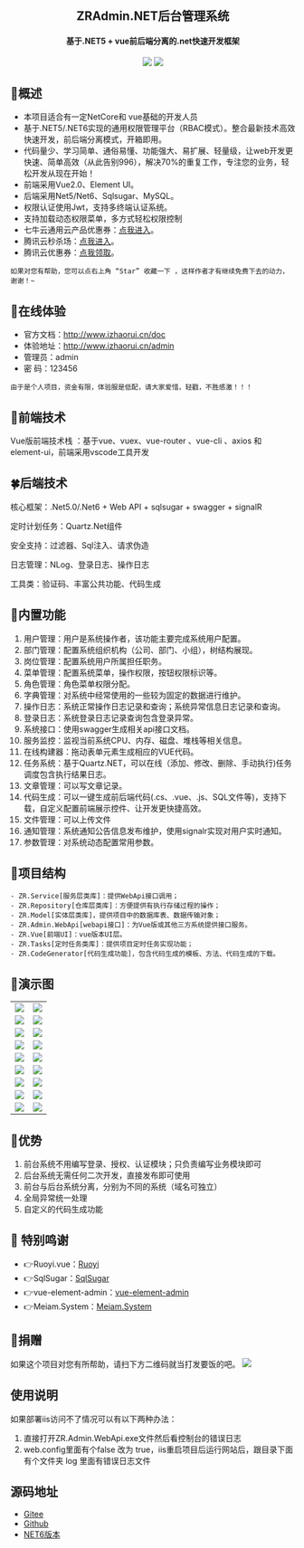 <h2 align="center"> ZRAdmin.NET后台管理系统</h2>
<h4 align="center">基于.NET5 + vue前后端分离的.net快速开发框架</h4>  


<p align="center">
	<a href="https://gitee.com/izory/ZrAdminNetCore"><img src="https://gitee.com/izory/ZrAdminNetCore/badge/star.svg?theme=dark"></a>
	<a href="https://gitee.com/izory/ZrAdminNetCore/blob/master/LICENSE"><img src="https://img.shields.io/github/license/mashape/apistatus.svg"></a>
</p>

## 🍟概述
* 本项目适合有一定NetCore和 vue基础的开发人员
* 基于.NET5/.NET6实现的通用权限管理平台（RBAC模式）。整合最新技术高效快速开发，前后端分离模式，开箱即用。
* 代码量少、学习简单、通俗易懂、功能强大、易扩展、轻量级，让web开发更快速、简单高效（从此告别996），解决70%的重复工作，专注您的业务，轻松开发从现在开始！
* 前端采用Vue2.0、Element UI。
* 后端采用Net5/Net6、Sqlsugar、MySQL。
* 权限认证使用Jwt，支持多终端认证系统。
* 支持加载动态权限菜单，多方式轻松权限控制
* 七牛云通用云产品优惠券：[点我进入](https://s.qiniu.com/FzEfay)。
* 腾讯云秒杀场：[点我进入](https://curl.qcloud.com/4yEoRquq)。
* 腾讯云优惠券：[点我领取](https://curl.qcloud.com/5J4nag8D)。

```
如果对您有帮助，您可以点右上角 “Star” 收藏一下 ，这样作者才有继续免费下去的动力，谢谢！~
```

## 🍿在线体验
- 官方文档：http://www.izhaorui.cn/doc
- 体验地址：http://www.izhaorui.cn/admin
- 管理员：admin
- 密  码：123456

```
由于是个人项目，资金有限，体验服是低配，请大家爱惜，轻戳，不胜感激！！！
```
## 🍁前端技术
Vue版前端技术栈 ：基于vue、vuex、vue-router 、vue-cli 、axios 和 element-ui，前端采用vscode工具开发

## 🍀后端技术
核心框架：.Net5.0/.Net6 + Web API + sqlsugar + swagger + signalR

定时计划任务：Quartz.Net组件

安全支持：过滤器、Sql注入、请求伪造

日志管理：NLog、登录日志、操作日志

工具类：验证码、丰富公共功能、代码生成

## 🍖内置功能

1. 用户管理：用户是系统操作者，该功能主要完成系统用户配置。
2. 部门管理：配置系统组织机构（公司、部门、小组），树结构展现。
3. 岗位管理：配置系统用户所属担任职务。
4. 菜单管理：配置系统菜单，操作权限，按钮权限标识等。
5. 角色管理：角色菜单权限分配。
6. 字典管理：对系统中经常使用的一些较为固定的数据进行维护。
6. 操作日志：系统正常操作日志记录和查询；系统异常信息日志记录和查询。
7. 登录日志：系统登录日志记录查询包含登录异常。
8. 系统接口：使用swagger生成相关api接口文档。
9. 服务监控：监视当前系统CPU、内存、磁盘、堆栈等相关信息。
10. 在线构建器：拖动表单元素生成相应的VUE代码。
11. 任务系统：基于Quartz.NET，可以在线（添加、修改、删除、手动执行)任务调度包含执行结果日志。
12. 文章管理：可以写文章记录。
13. 代码生成：可以一键生成前后端代码(.cs、.vue、.js、SQL文件等)，支持下载，自定义配置前端展示控件、让开发更快捷高效。
14. 文件管理：可以上传文件
15. 通知管理：系统通知公告信息发布维护，使用signalr实现对用户实时通知。
16. 参数管理：对系统动态配置常用参数。

## 🍻项目结构

```
- ZR.Service[服务层类库]：提供WebApi接口调用；
- ZR.Repository[仓库层类库]：方便提供有执行存储过程的操作；
- ZR.Model[实体层类库]，提供项目中的数据库表、数据传输对象；
- ZR.Admin.WebApi[webapi接口]：为Vue版或其他三方系统提供接口服务。
- ZR.Vue[前端UI]：vue版本UI层。
- ZR.Tasks[定时任务类库]：提供项目定时任务实现功能；
- ZR.CodeGenerator[代码生成功能]，包含代码生成的模板、方法、代码生成的下载。
```

## 🍎演示图

<table>
    <tr>
        <td><img src="https://gitee.com/izory/ZrAdminNetCore/raw/master/document/images/1.png"/></td>
        <td><img src="https://gitee.com/izory/ZrAdminNetCore/raw/master/document/images/2.png"/></td>
    </tr>
    <tr>
        <td><img src="https://gitee.com/izory/ZrAdminNetCore/raw/master/document/images/3.png"/></td>
        <td><img src="https://gitee.com/izory/ZrAdminNetCore/raw/master/document/images/4.png"/></td>
    </tr>
    <tr>
        <td><img src="https://gitee.com/izory/ZrAdminNetCore/raw/master/document/images/5.png"/></td>
        <td><img src="https://gitee.com/izory/ZrAdminNetCore/raw/master/document/images/6.png"/></td>
    </tr>
	<tr>
        <td><img src="https://gitee.com/izory/ZrAdminNetCore/raw/master/document/images/7.png"/></td>
        <td><img src="https://gitee.com/izory/ZrAdminNetCore/raw/master/document/images/8.png"/></td>
    </tr>	
	<tr>
        <td><img src="https://gitee.com/izory/ZrAdminNetCore/raw/master/document/images/9.png"/></td>
        <td><img src="https://gitee.com/izory/ZrAdminNetCore/raw/master/document/images/10.png"/></td>
    </tr>
	<tr>
        <td><img src="https://gitee.com/izory/ZrAdminNetCore/raw/master/document/images/11.png"/></td>
        <td><img src="https://gitee.com/izory/ZrAdminNetCore/raw/master/document/images/12.png"/></td>
    </tr>
	<tr>
        <td><img src="https://gitee.com/izory/ZrAdminNetCore/raw/master/document/images/13.png"/></td>
        <td><img src="https://gitee.com/izory/ZrAdminNetCore/raw/master/document/images/14.png"/></td>
    </tr>
	<tr>
        <td><img src="https://gitee.com/izory/ZrAdminNetCore/raw/master/document/images/15.png"/></td>
        <td><img src="https://gitee.com/izory/ZrAdminNetCore/raw/master/document/images/16.png"/></td>
    </tr>
	<tr>
        <td><img src="https://gitee.com/izory/ZrAdminNetCore/raw/master/document/images/17.png"/></td>
		<td><img src="https://gitee.com/izory/ZrAdminNetCore/raw/master/document/images/18.png"/></td>
    </tr>
</table>

## 🎉优势

1. 前台系统不用编写登录、授权、认证模块；只负责编写业务模块即可
2. 后台系统无需任何二次开发，直接发布即可使用
3. 前台与后台系统分离，分别为不同的系统（域名可独立）
4. 全局异常统一处理
5. 自定义的代码生成功能

## 💐 特别鸣谢
- 👉Ruoyi.vue：[Ruoyi](http://www.ruoyi.vip/)
- 👉SqlSugar：[SqlSugar](https://gitee.com/dotnetchina/SqlSugar)
- 👉vue-element-admin：[vue-element-admin](https://github.com/PanJiaChen/vue-element-admin)
- 👉Meiam.System：[Meiam.System](https://github.com/91270/Meiam.System)

## 🎀捐赠
如果这个项目对您有所帮助，请扫下方二维码就当打发要饭的吧。
<img src="https://gitee.com/izory/ZrAdminNetCore/raw/master/document/images/pay.jpg"/>

## 使用说明
如果部署iis访问不了情况可以有以下两种办法：
1. 直接打开ZR.Admin.WebApi.exe文件然后看控制台的错误日志
2. web.config里面有个false 改为 true，iis重启项目后运行网站后，跟目录下面 有个文件夹 log 里面有错误日志文件

## 源码地址
- [Gitee](https://gitee.com/izory/ZrAdminNetCore/)
- [Github](https://github.com/izhaorui/ZrAdmin.NET/)
- [NET6版本](https://gitee.com/izory/ZrAdminNetCore/tree/net6.0/)